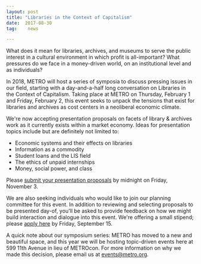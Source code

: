 ```yaml
---
layout: post
title: "Libraries in the Context of Capitalism"
date:  2017-08-30
tag:	news

---
```


What does it mean for libraries, archives, and museums to serve the public interest in a cultural environment in which profit is all-important? What pressures do we face in a money-driven world, on an institutional level and as individuals? 

In 2018, METRO will host a series of symposia to discuss pressing issues in our field, starting with a day-and-a-half long conversation on Libraries in the Context of Capitalism. Taking place at METRO on Thursday, February 1 and Friday, February 2, this event seeks to unpack the tensions that exist for libraries and archives as cost centers in a neoliberal economic climate.

We're now accepting presentation proposals on facets of library & archives work as it currently exists within a market economy. Ideas for presentation topics include but are definitely not limited to:

* Economic systems and their effects on libraries
* Information as a commodity
* Student loans and the LIS field
* The ethics of unpaid internships
* Money, social power, and class

Please [submit your presentation proposals](https://docs.google.com/forms/d/e/1FAIpQLScmBkltSdy_cpgL4sHj9OO2-aLYtWdbgEQMLMAwG7m5NSWrAQ/viewform?usp=sf_link) by midnight on Friday, November 3.

We are also seeking individuals who would like to join our planning committee for this event. In addition to reviewing and selecting proposals to be presented day-of, you’ll be asked to provide feedback on how we might build interaction and dialogue into this event. We're offering a small stipend; please [apply here](https://docs.google.com/forms/d/e/1FAIpQLSej-LkFvPVE3YPvUro9SL1w3-r4C0I8YEcqk1FfRPyqbvjD3Q/viewform?usp=sf_link) by Friday, September 15.

A quick note about our symposium series: METRO has moved to a new and beautiful space, and this year we will be hosting topic-driven events here at 599 11th Avenue in lieu of METROcon. For more information on why we made this decision, please email us at events@metro.org.
